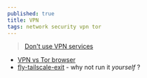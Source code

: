 ```yaml
---
published: true
title: VPN
tags: network security vpn tor
---
```

> [Don't use VPN services](https://gist.github.com/joepie91/5a9909939e6ce7d09e29)

- [VPN vs Tor browser](https://matt.traudt.xyz/posts/you-want-tor-24tFBCJV/)
- [fly-tailscale-exit](https://github.com/patte/fly-tailscale-exit) - why not run it _yourself_ ?
